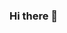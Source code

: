 ### Hi there 👋

<!--
**Jmends/jmends** is a ✨ _special_ ✨ repository because its `README.md` (this file) appears on your GitHub profile.

My name is Jonathan. I'm a college student majoring in MIS (Management Information Systems) with a minor in Computer science. My goal is to be a software engineer. Currently im learning javin school and on my own im learning full stack Webdevlopment. Be on the lookout for future projects!

Here are some ideas to get you started:

- 🔭 I’m currently working on ...
- 🌱 I’m currently learning ...
- 👯 I’m looking to collaborate on ...
- 🤔 I’m looking for help with ...
- 💬 Ask me about ...
- 📫 How to reach me: ...
- 😄 Pronouns: ...
- ⚡ Fun fact: ...
-->
